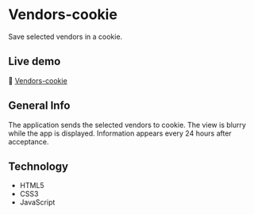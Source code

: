 # Vendors-cookie
Save selected vendors in a cookie.

## Live demo
🔗 [Vendors-cookie](https://catelyn99.github.io/Vendors-cookie/)

## General Info
The application sends the selected vendors to cookie. 
The view is blurry while the app is displayed.
Information appears every 24 hours after acceptance. 

## Technology
* HTML5
* CSS3
* JavaScript
